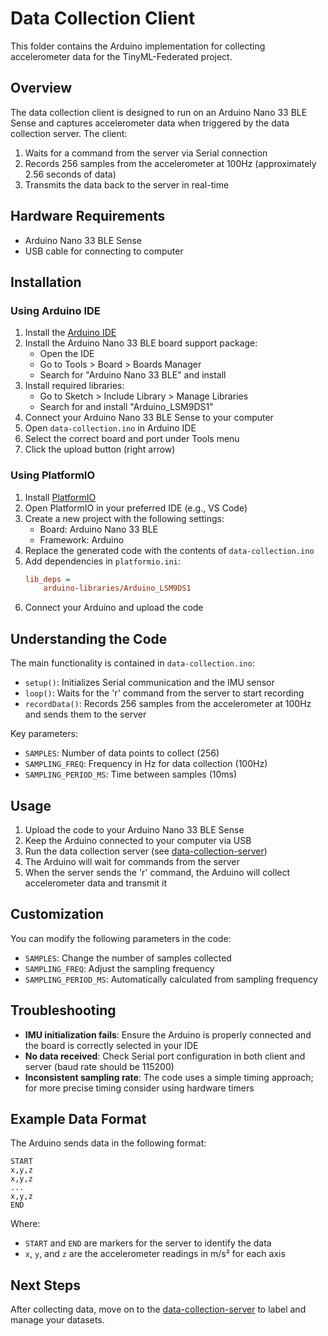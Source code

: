 # Data Collection Client

This folder contains the Arduino implementation for collecting accelerometer data for the TinyML-Federated project.

## Overview

The data collection client is designed to run on an Arduino Nano 33 BLE Sense and captures accelerometer data when triggered by the data collection server. The client:

1. Waits for a command from the server via Serial connection
2. Records 256 samples from the accelerometer at 100Hz (approximately 2.56 seconds of data)
3. Transmits the data back to the server in real-time

## Hardware Requirements

- Arduino Nano 33 BLE Sense
- USB cable for connecting to computer

## Installation

### Using Arduino IDE

1. Install the [Arduino IDE](https://www.arduino.cc/en/software)
2. Install the Arduino Nano 33 BLE board support package:
   - Open the IDE
   - Go to Tools > Board > Boards Manager
   - Search for "Arduino Nano 33 BLE" and install
3. Install required libraries:
   - Go to Sketch > Include Library > Manage Libraries
   - Search for and install "Arduino_LSM9DS1"
4. Connect your Arduino Nano 33 BLE Sense to your computer
5. Open `data-collection.ino` in Arduino IDE
6. Select the correct board and port under Tools menu
7. Click the upload button (right arrow)

### Using PlatformIO

1. Install [PlatformIO](https://platformio.org/install)
2. Open PlatformIO in your preferred IDE (e.g., VS Code)
3. Create a new project with the following settings:
   - Board: Arduino Nano 33 BLE
   - Framework: Arduino
4. Replace the generated code with the contents of `data-collection.ino`
5. Add dependencies in `platformio.ini`:
   ```ini
   lib_deps = 
       arduino-libraries/Arduino_LSM9DS1
   ```
6. Connect your Arduino and upload the code

## Understanding the Code

The main functionality is contained in `data-collection.ino`:

- `setup()`: Initializes Serial communication and the IMU sensor
- `loop()`: Waits for the 'r' command from the server to start recording
- `recordData()`: Records 256 samples from the accelerometer at 100Hz and sends them to the server

Key parameters:
- `SAMPLES`: Number of data points to collect (256)
- `SAMPLING_FREQ`: Frequency in Hz for data collection (100Hz)
- `SAMPLING_PERIOD_MS`: Time between samples (10ms)

## Usage

1. Upload the code to your Arduino Nano 33 BLE Sense
2. Keep the Arduino connected to your computer via USB
3. Run the data collection server (see [data-collection-server](../data-collection-server/README.md))
4. The Arduino will wait for commands from the server
5. When the server sends the 'r' command, the Arduino will collect accelerometer data and transmit it

## Customization

You can modify the following parameters in the code:
- `SAMPLES`: Change the number of samples collected
- `SAMPLING_FREQ`: Adjust the sampling frequency
- `SAMPLING_PERIOD_MS`: Automatically calculated from sampling frequency

## Troubleshooting

- **IMU initialization fails**: Ensure the Arduino is properly connected and the board is correctly selected in your IDE
- **No data received**: Check Serial port configuration in both client and server (baud rate should be 115200)
- **Inconsistent sampling rate**: The code uses a simple timing approach; for more precise timing consider using hardware timers

## Example Data Format

The Arduino sends data in the following format:

```
START
x,y,z
x,y,z
...
x,y,z
END
```

Where:
- `START` and `END` are markers for the server to identify the data
- `x`, `y`, and `z` are the accelerometer readings in m/s² for each axis

## Next Steps

After collecting data, move on to the [data-collection-server](../data-collection-server/README.md) to label and manage your datasets.